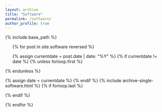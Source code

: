 ```yaml
---
layout: archive
title: "Software"
permalink: /software/
author_profile: true
---
```

{% include base_path %}

<ul>
{% for post in site.software reversed %}

  {% assign currentdate = post.date | date: "%Y" %}
  {% if currentdate != date %}
    {% unless forloop.first %}</ul>{% endunless %}
	<!---
	<h2 id="y{{post.date | date: "%Y"}}"><span style="color:gray">{{ currentdate }}</span></h2>
	-->
    <ul style="padding-inline-start: 0px;">
    {% assign date = currentdate %}
  {% endif %}
  {% include archive-single-software.html %}
  {% if forloop.last %}</ul>{% endif %}

{% endfor %}

